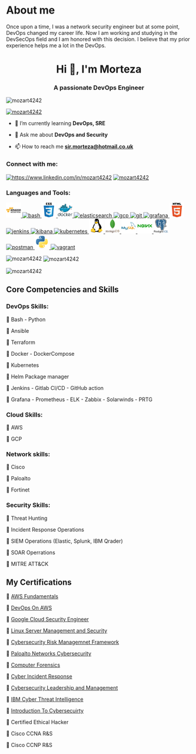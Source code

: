 # About me

Once upon a time, I was a network security engineer but at some point, DevOps changed my career life. Now I am working and studying in the DevSecOps field and I am honored with this decision. I believe that my prior experience helps me a lot in the DevOps.


<h1 align="center">Hi 👋, I'm Morteza</h1>
<h3 align="center">A passionate DevOps Engineer</h3>

<p align="left"> <img src="https://komarev.com/ghpvc/?username=mozart4242&label=Profile%20views&color=0e75b6&style=flat" alt="mozart4242" /> </p>

<p align="left"> <a href="https://github.com/ryo-ma/github-profile-trophy"><img src="https://github-profile-trophy.vercel.app/?username=mozart4242" alt="mozart4242" /></a> </p>

- 🌱 I’m currently learning **DevOps, SRE**

- 💬 Ask me about **DevOps and Security**

- 📫 How to reach me **sir.morteza@hotmail.co.uk**

<h3 align="left">Connect with me:</h3>
<p align="left">
<a href="https://www.linkedin.com/in/mozart4242" target="blank"><img align="center" src="https://raw.githubusercontent.com/rahuldkjain/github-profile-readme-generator/master/src/images/icons/Social/linked-in-alt.svg" alt="https://www.linkedin.com/in/mozart4242" height="30" width="40" /></a>
<a href="https://instagram.com/mozart4242" target="blank"><img align="center" src="https://raw.githubusercontent.com/rahuldkjain/github-profile-readme-generator/master/src/images/icons/Social/instagram.svg" alt="mozart4242" height="30" width="40" /></a>
</p>

<h3 align="left">Languages and Tools:</h3>
<p align="left"> <a href="https://aws.amazon.com" target="_blank" rel="noreferrer"> <img src="https://raw.githubusercontent.com/devicons/devicon/master/icons/amazonwebservices/amazonwebservices-original-wordmark.svg" alt="aws" width="40" height="40"/> </a> <a href="https://www.gnu.org/software/bash/" target="_blank" rel="noreferrer"> <img src="https://www.vectorlogo.zone/logos/gnu_bash/gnu_bash-icon.svg" alt="bash" width="40" height="40"/> </a> <a href="https://www.w3schools.com/css/" target="_blank" rel="noreferrer"> <img src="https://raw.githubusercontent.com/devicons/devicon/master/icons/css3/css3-original-wordmark.svg" alt="css3" width="40" height="40"/> </a> <a href="https://www.docker.com/" target="_blank" rel="noreferrer"> <img src="https://raw.githubusercontent.com/devicons/devicon/master/icons/docker/docker-original-wordmark.svg" alt="docker" width="40" height="40"/> </a> <a href="https://www.elastic.co" target="_blank" rel="noreferrer"> <img src="https://www.vectorlogo.zone/logos/elastic/elastic-icon.svg" alt="elasticsearch" width="40" height="40"/> </a> <a href="https://cloud.google.com" target="_blank" rel="noreferrer"> <img src="https://www.vectorlogo.zone/logos/google_cloud/google_cloud-icon.svg" alt="gcp" width="40" height="40"/> </a> <a href="https://git-scm.com/" target="_blank" rel="noreferrer"> <img src="https://www.vectorlogo.zone/logos/git-scm/git-scm-icon.svg" alt="git" width="40" height="40"/> </a> <a href="https://grafana.com" target="_blank" rel="noreferrer"> <img src="https://www.vectorlogo.zone/logos/grafana/grafana-icon.svg" alt="grafana" width="40" height="40"/> </a> <a href="https://www.w3.org/html/" target="_blank" rel="noreferrer"> <img src="https://raw.githubusercontent.com/devicons/devicon/master/icons/html5/html5-original-wordmark.svg" alt="html5" width="40" height="40"/> </a> <a href="https://www.jenkins.io" target="_blank" rel="noreferrer"> <img src="https://www.vectorlogo.zone/logos/jenkins/jenkins-icon.svg" alt="jenkins" width="40" height="40"/> </a> <a href="https://www.elastic.co/kibana" target="_blank" rel="noreferrer"> <img src="https://www.vectorlogo.zone/logos/elasticco_kibana/elasticco_kibana-icon.svg" alt="kibana" width="40" height="40"/> </a> <a href="https://kubernetes.io" target="_blank" rel="noreferrer"> <img src="https://www.vectorlogo.zone/logos/kubernetes/kubernetes-icon.svg" alt="kubernetes" width="40" height="40"/> </a> <a href="https://www.linux.org/" target="_blank" rel="noreferrer"> <img src="https://raw.githubusercontent.com/devicons/devicon/master/icons/linux/linux-original.svg" alt="linux" width="40" height="40"/> </a> <a href="https://www.mongodb.com/" target="_blank" rel="noreferrer"> <img src="https://raw.githubusercontent.com/devicons/devicon/master/icons/mongodb/mongodb-original-wordmark.svg" alt="mongodb" width="40" height="40"/> </a> <a href="https://www.mysql.com/" target="_blank" rel="noreferrer"> <img src="https://raw.githubusercontent.com/devicons/devicon/master/icons/mysql/mysql-original-wordmark.svg" alt="mysql" width="40" height="40"/> </a> <a href="https://www.nginx.com" target="_blank" rel="noreferrer"> <img src="https://raw.githubusercontent.com/devicons/devicon/master/icons/nginx/nginx-original.svg" alt="nginx" width="40" height="40"/> </a> <a href="https://www.postgresql.org" target="_blank" rel="noreferrer"> <img src="https://raw.githubusercontent.com/devicons/devicon/master/icons/postgresql/postgresql-original-wordmark.svg" alt="postgresql" width="40" height="40"/> </a> <a href="https://postman.com" target="_blank" rel="noreferrer"> <img src="https://www.vectorlogo.zone/logos/getpostman/getpostman-icon.svg" alt="postman" width="40" height="40"/> </a> <a href="https://www.python.org" target="_blank" rel="noreferrer"> <img src="https://raw.githubusercontent.com/devicons/devicon/master/icons/python/python-original.svg" alt="python" width="40" height="40"/> </a> <a href="https://www.vagrantup.com/" target="_blank" rel="noreferrer"> <img src="https://www.vectorlogo.zone/logos/vagrantup/vagrantup-icon.svg" alt="vagrant" width="40" height="40"/> </a> </p>

<p><img align="left" src="https://github-readme-stats.vercel.app/api/top-langs?username=mozart4242&show_icons=true&locale=en&layout=compact" alt="mozart4242" /></p>

<p>&nbsp;<img align="center" src="https://github-readme-stats.vercel.app/api?username=mozart4242&show_icons=true&locale=en" alt="mozart4242" /></p>

<p><img align="center" src="https://github-readme-streak-stats.herokuapp.com/?user=mozart4242&" alt="mozart4242" /></p>


## Core Competencies and Skills
### DevOps Skills:

🔖 Bash - Python

🔖 Ansible

🔖 Terraform
 
🔖 Docker - DockerCompose
    
🔖 Kubernetes

🔖 Helm Package manager
   
🔖 Jenkins - Gitlab CI/CD - GitHub action

🔖 Grafana - Prometheus - ELK - Zabbix - Solarwinds - PRTG

### Cloud Skills:
🔖 AWS

🔖 GCP

### Network skills:

🔖 Cisco

🔖 Paloalto

🔖 Fortinet

### Security Skills:
🔖 Threat Hunting

🔖 Incident Response Operations

🔖 SIEM Operations (Elastic, Splunk, IBM Qrader)

🔖 SOAR Operrations

🔖 MITRE ATT&CK

## My Certifications
📄 [AWS Fundamentals](https://www.coursera.org/account/accomplishments/specialization/certificate/JW3UVQNTF76W)

📄 [DevOps On AWS](https://www.coursera.org/account/accomplishments/specialization/certificate/HW49YJQAPNU4)

📄 [Google Cloud Security Engineer](https://www.coursera.org/account/accomplishments/specialization/certificate/L9P5TVNEV4MN)

📄 [Linux Server Management and Security](https://www.coursera.org/account/accomplishments/certificate/FU6U87F2WNTB)

📄 [Cybersecurity Risk Managemnet Framework](https://www.coursera.org/account/accomplishments/specialization/certificate/CACHJPCA7G4V)

📄 [Paloalto Networks Cybersecurity](https://www.coursera.org/account/accomplishments/specialization/certificate/9FF9CER8EBC6)

📄 [Computer Forensics](https://www.coursera.org/account/accomplishments/specialization/certificate/7PL7UC3G4KP2)

📄 [Cyber Incident Response](https://www.coursera.org/account/accomplishments/specialization/certificate/CW523V48KHUZ)

📄 [Cybersecurity Leadership and Management](https://www.coursera.org/account/accomplishments/specialization/certificate/XA9S39QHDT6M)

📄 [IBM Cyber Threat Intelligence](https://www.credly.com/badges/3ed1cac0-532d-49b5-a1ab-613407837076?source=linked_in_profile)

📄 [Introduction To Cybersecuirty](https://www.coursera.org/account/accomplishments/specialization/certificate/ZS46UHY2393K)

📄 Certified Ethical Hacker

📄 Cisco CCNA R&S

📄 Cisco CCNP R&S

